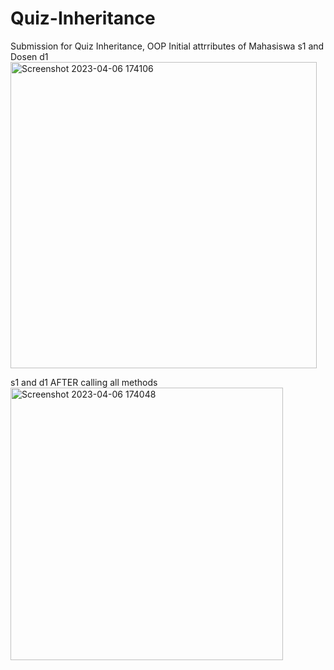 # Quiz-Inheritance
Submission for Quiz Inheritance, OOP
Initial attrributes of Mahasiswa s1 and Dosen d1
<img width="490" alt="Screenshot 2023-04-06 174106" src="https://user-images.githubusercontent.com/127776732/230358652-c517a54a-b5da-451a-b849-5c288d98d81f.png">

s1 and d1 AFTER calling all methods
<img width="436" alt="Screenshot 2023-04-06 174048" src="https://user-images.githubusercontent.com/127776732/230358802-d678c964-5c96-450d-8435-d72c7d40f937.png">
